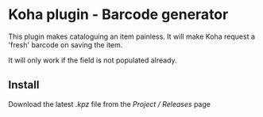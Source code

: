 # Koha plugin - Barcode generator

This plugin makes cataloguing an item painless. It will make Koha request a
'fresh' barcode on saving the item.

It will only work if the field is not populated already.

## Install

Download the latest _.kpz_ file from the _Project / Releases_ page